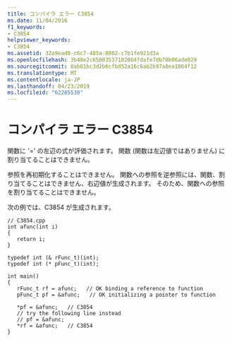 ```yaml
---
title: コンパイラ エラー C3854
ms.date: 11/04/2016
f1_keywords:
- C3854
helpviewer_keywords:
- C3854
ms.assetid: 32a9ead0-c6c7-485a-8802-c7b1fe921d3a
ms.openlocfilehash: 3b48e2c65003537102864fdafe7db70b06ade029
ms.sourcegitcommit: 0ab61bc3d2b6cfbd52a16c6ab2b97a8ea1864f12
ms.translationtype: MT
ms.contentlocale: ja-JP
ms.lasthandoff: 04/23/2019
ms.locfileid: "62265530"
---
```

# <a name="compiler-error-c3854"></a>コンパイラ エラー C3854

関数に '=' の左辺の式が評価されます。 関数 (関数は左辺値ではありません) に割り当てることはできません。

参照を再初期化することはできません。 関数への参照を逆参照には、関数、割り当てることはできません、右辺値が生成されます。 そのため、関数への参照を割り当てることはできません。

次の例では、C3854 が生成されます。

```
// C3854.cpp
int afunc(int i)
{
   return i;
}

typedef int (& rFunc_t)(int);
typedef int (* pFunc_t)(int);

int main()
{
   rFunc_t rf = afunc;   // OK binding a reference to function
   pFunc_t pf = &afunc;   // OK initializing a pointer to function

   *pf = &afunc;   // C3854
   // try the following line instead
   // pf = &afunc;
   *rf = &afunc;   // C3854
}
```